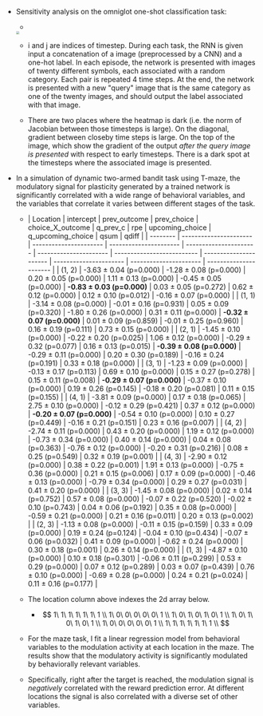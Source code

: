 - Sensitivity analysis on the omniglot one-shot classification task:

  - 

    <img src="/Users/wangchong/Documents/000/papers/STDP/figures/sensitivity.png" style='zoom:40%'/>

   - i and j are indices of timestep. During each task, the RNN is given input a concatenation of a image (preprocessed by a CNN) and a one-hot label. In each episode, the network is presented with images of twenty different symbols, each associated with a random category. Each pair is repeated 4 time steps. At the end, the network is presented with a new "query" image that is the same category as one of the twenty images, and should output the label associated with that image.

   - There are two places where the heatmap is dark (i.e. the norm of Jacobian between those timesteps is large). On the diagonal, gradient between closeby time steps is large. On the top of the image, which show the gradient of the output *after the  query image is presented* with respect to early timesteps. There is a dark spot at the timesteps where the associated image is presented.

- In a simulation of dynamic two-armed bandit task using T-maze, the modulatory signal for plasticity generated by a trained network is significantly correlated with a wide range of behavioral variables, and the variables that correlate it varies between different stages of the task.

  - | Location | intercept              | prev_outcome           | prev_choice            | choice_X_outcome       | q_prev_c               | rpe                        | upcoming_choice        | q_upcoming_choice      | qsum                   | qdiff                  |
| -------- | ---------------------- | ---------------------- | ---------------------- | ---------------------- | ---------------------- | -------------------------- | ---------------------- | ---------------------- | ---------------------- | ---------------------- |
| (1, 2)   | -3.63 ± 0.04 (p=0.000) | -1.28 ± 0.08 (p=0.000) | 0.20 ± 0.05 (p=0.000)  | 1.11 ± 0.13 (p=0.000)  | -0.45 ± 0.05 (p=0.000) | **-0.83 ± 0.03 (p=0.000)** | 0.03 ± 0.05 (p=0.272)  | 0.62 ± 0.12 (p=0.000)  | 0.12 ± 0.10 (p=0.012)  | -0.16 ± 0.07 (p=0.000) |
| (1, 1)   | -3.14 ± 0.08 (p=0.000) | -0.01 ± 0.16 (p=0.931) | 0.05 ± 0.09 (p=0.320)  | -1.80 ± 0.26 (p=0.000) | 0.31 ± 0.11 (p=0.000)  | **-0.32 ± 0.07 (p=0.000)** | 0.01 ± 0.09 (p=0.859)  | -0.01 ± 0.25 (p=0.960) | 0.16 ± 0.19 (p=0.111)  | 0.73 ± 0.15 (p=0.000)  |
| (2, 1)   | -1.45 ± 0.10 (p=0.000) | -0.22 ± 0.20 (p=0.025) | 1.06 ± 0.12 (p=0.000)  | -0.29 ± 0.32 (p=0.077) | 0.16 ± 0.13 (p=0.015)  | **-0.39 ± 0.08 (p=0.000)** | -0.29 ± 0.11 (p=0.000) | 0.20 ± 0.30 (p=0.189)  | -0.16 ± 0.24 (p=0.191) | 0.33 ± 0.18 (p=0.000)  |
| (3, 1)   | -1.23 ± 0.09 (p=0.000) | -0.13 ± 0.17 (p=0.113) | 0.69 ± 0.10 (p=0.000)  | 0.15 ± 0.27 (p=0.278)  | 0.15 ± 0.11 (p=0.008)  | **-0.29 ± 0.07 (p=0.000)** | -0.37 ± 0.10 (p=0.000) | 0.19 ± 0.26 (p=0.145)  | -0.18 ± 0.20 (p=0.081) | 0.11 ± 0.15 (p=0.155)  |
| (4, 1)   | -3.81 ± 0.09 (p=0.000) | 0.17 ± 0.18 (p=0.065)  | 2.75 ± 0.10 (p=0.000)  | -0.12 ± 0.29 (p=0.421) | 0.37 ± 0.12 (p=0.000)  | **-0.20 ± 0.07 (p=0.000)** | -0.54 ± 0.10 (p=0.000) | 0.10 ± 0.27 (p=0.449)  | -0.16 ± 0.21 (p=0.151) | 0.23 ± 0.16 (p=0.007)  |
| (4, 2)   | -2.74 ± 0.11 (p=0.000) | 0.43 ± 0.20 (p=0.000)  | 1.19 ± 0.12 (p=0.000)  | -0.73 ± 0.34 (p=0.000) | 0.40 ± 0.14 (p=0.000)  | 0.04 ± 0.08 (p=0.363)      | -0.76 ± 0.12 (p=0.000) | -0.20 ± 0.31 (p=0.216) | 0.08 ± 0.25 (p=0.549)  | 0.32 ± 0.19 (p=0.001)  |
| (4, 3)   | -2.90 ± 0.12 (p=0.000) | 0.38 ± 0.22 (p=0.001)  | 1.91 ± 0.13 (p=0.000)  | -0.75 ± 0.36 (p=0.000) | 0.21 ± 0.15 (p=0.006)  | 0.17 ± 0.09 (p=0.000)      | -0.46 ± 0.13 (p=0.000) | -0.79 ± 0.34 (p=0.000) | 0.29 ± 0.27 (p=0.031)  | 0.41 ± 0.20 (p=0.000)  |
| (3, 3)   | -1.45 ± 0.08 (p=0.000) | 0.02 ± 0.14 (p=0.752)  | 0.57 ± 0.08 (p=0.000)  | -0.07 ± 0.22 (p=0.520) | -0.02 ± 0.10 (p=0.743) | 0.04 ± 0.06 (p=0.192)      | 0.35 ± 0.08 (p=0.000)  | -0.59 ± 0.21 (p=0.000) | 0.21 ± 0.16 (p=0.011)  | 0.20 ± 0.13 (p=0.002)  |
| (2, 3)   | -1.13 ± 0.08 (p=0.000) | -0.11 ± 0.15 (p=0.159) | 0.33 ± 0.09 (p=0.000)  | 0.19 ± 0.24 (p=0.124)  | -0.04 ± 0.10 (p=0.434) | -0.07 ± 0.06 (p=0.032)     | 0.41 ± 0.09 (p=0.000)  | -0.62 ± 0.24 (p=0.000) | 0.30 ± 0.18 (p=0.001)  | 0.26 ± 0.14 (p=0.000)  |
| (1, 3)   | -4.87 ± 0.10 (p=0.000) | 0.10 ± 0.18 (p=0.301)  | -0.06 ± 0.11 (p=0.299) | 0.53 ± 0.29 (p=0.000)  | 0.07 ± 0.12 (p=0.289)  | 0.03 ± 0.07 (p=0.439)      | 0.76 ± 0.10 (p=0.000)  | -0.69 ± 0.28 (p=0.000) | 0.24 ± 0.21 (p=0.024)  | 0.11 ± 0.16 (p=0.177)  |

  
  - The location column above indexes the 2d array below.
    - $$
      1\ 1\ 1\ 1\ 1\ 1\ 1 \\
      1\ 0\ 0\ 0\ 0\ 0\ 1 \\
      1\ 0\ 1\ 0\ 1\ 0\ 1 \\
      1\ 0\ 1\ 0\ 1\ 0\ 1 \\
      1\ 0\ 0\ 0\ 0\ 0\ 1 \\
      1\ 1\ 1\ 1\ 1\ 1\ 1 \\
      $$

  - For the maze task, I fit a linear regression model from behavioral variables to the modulation activity at each location in the maze. The results show that the modulatory activity is significantly modulated by behaviorally relevant variables. 

  - Specifically, right after the target is reached, the modulation signal is *negatively* correlated with the reward prediction error. At different locations the signal is also correlated with a diverse set of other variables.

